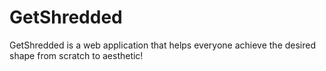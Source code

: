 # GetShredded
GetShredded is a web application that helps everyone achieve the desired shape from scratch to aesthetic!
